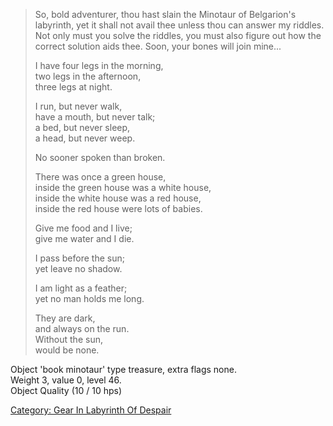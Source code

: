 > So, bold adventurer, thou hast slain the Minotaur of Belgarion's
> labyrinth, yet it shall not avail thee unless thou can answer my
> riddles. Not only must you solve the riddles, you must also figure out
> how the correct solution aids thee. Soon, your bones will join mine...
>
> I have four legs in the morning,  
> two legs in the afternoon,  
> three legs at night.
>
> I run, but never walk,  
> have a mouth, but never talk;  
> a bed, but never sleep,  
> a head, but never weep.
>
> No sooner spoken than broken.
>
> There was once a green house,  
> inside the green house was a white house,  
> inside the white house was a red house,  
> inside the red house were lots of babies.
>
> Give me food and I live;  
> give me water and I die.
>
> I pass before the sun;  
> yet leave no shadow.
>
> I am light as a feather;  
> yet no man holds me long.
>
> They are dark,  
> and always on the run.  
> Without the sun,  
> would be none.

Object 'book minotaur' type treasure, extra flags none.  
Weight 3, value 0, level 46.  
Object Quality (10 / 10 hps)

[Category: Gear In Labyrinth Of
Despair](Category:_Gear_In_Labyrinth_Of_Despair "wikilink")
